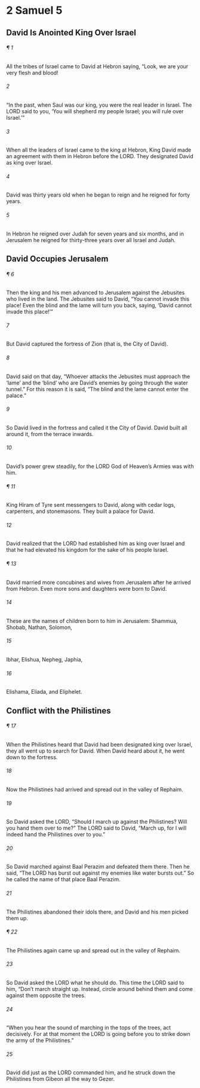 # 2 Samuel 5
## David Is Anointed King Over Israel
###### ¶ 1
All the tribes of Israel came to David at Hebron saying, “Look, we are your very flesh and blood!
###### 2
“In the past, when Saul was our king, you were the real leader in Israel. The LORD said to you, ‘You will shepherd my people Israel; you will rule over Israel.’”
###### 3
When all the leaders of Israel came to the king at Hebron, King David made an agreement with them in Hebron before the LORD. They designated David as king over Israel.
###### 4
David was thirty years old when he began to reign and he reigned for forty years.
###### 5
In Hebron he reigned over Judah for seven years and six months, and in Jerusalem he reigned for thirty-three years over all Israel and Judah.
## David Occupies Jerusalem
###### ¶ 6
Then the king and his men advanced to Jerusalem against the Jebusites who lived in the land. The Jebusites said to David, “You cannot invade this place! Even the blind and the lame will turn you back, saying, ‘David cannot invade this place!’”
###### 7
But David captured the fortress of Zion (that is, the City of David).
###### 8
David said on that day, “Whoever attacks the Jebusites must approach the ‘lame’ and the ‘blind’ who are David’s enemies by going through the water tunnel.” For this reason it is said, “The blind and the lame cannot enter the palace.”
###### 9
So David lived in the fortress and called it the City of David. David built all around it, from the terrace inwards.
###### 10
David’s power grew steadily, for the LORD God of Heaven’s Armies was with him.
###### ¶ 11
King Hiram of Tyre sent messengers to David, along with cedar logs, carpenters, and stonemasons. They built a palace for David.
###### 12
David realized that the LORD had established him as king over Israel and that he had elevated his kingdom for the sake of his people Israel.
###### ¶ 13
David married more concubines and wives from Jerusalem after he arrived from Hebron. Even more sons and daughters were born to David.
###### 14
These are the names of children born to him in Jerusalem: Shammua, Shobab, Nathan, Solomon,
###### 15
Ibhar, Elishua, Nepheg, Japhia,
###### 16
Elishama, Eliada, and Eliphelet.
## Conflict with the Philistines
###### ¶ 17
When the Philistines heard that David had been designated king over Israel, they all went up to search for David. When David heard about it, he went down to the fortress.
###### 18
Now the Philistines had arrived and spread out in the valley of Rephaim.
###### 19
So David asked the LORD, “Should I march up against the Philistines? Will you hand them over to me?” The LORD said to David, “March up, for I will indeed hand the Philistines over to you.”
###### 20
So David marched against Baal Perazim and defeated them there. Then he said, “The LORD has burst out against my enemies like water bursts out.” So he called the name of that place Baal Perazim.
###### 21
The Philistines abandoned their idols there, and David and his men picked them up.
###### ¶ 22
The Philistines again came up and spread out in the valley of Rephaim.
###### 23
So David asked the LORD what he should do. This time the LORD said to him, “Don’t march straight up. Instead, circle around behind them and come against them opposite the trees.
###### 24
“When you hear the sound of marching in the tops of the trees, act decisively. For at that moment the LORD is going before you to strike down the army of the Philistines.”
###### 25
David did just as the LORD commanded him, and he struck down the Philistines from Gibeon all the way to Gezer.
